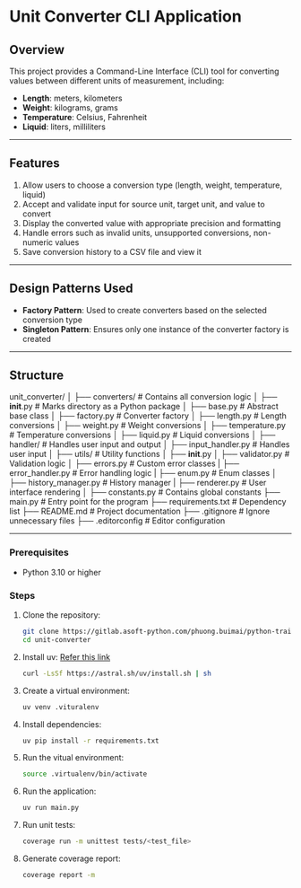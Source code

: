 # Unit Converter CLI Application

## Overview
This project provides a Command-Line Interface (CLI) tool for converting values between different units of measurement, including:
- **Length**: meters, kilometers
- **Weight**: kilograms, grams
- **Temperature**: Celsius, Fahrenheit
- **Liquid**: liters, milliliters

---

## Features
1. Allow users to choose a conversion type (length, weight, temperature, liquid)
2. Accept and validate input for source unit, target unit, and value to convert
3. Display the converted value with appropriate precision and formatting
4. Handle errors such as invalid units, unsupported conversions, non-numeric values
5. Save conversion history to a CSV file and view it

---

## Design Patterns Used

- **Factory Pattern**: Used to create converters based on the selected conversion type
- **Singleton Pattern**: Ensures only one instance of the converter factory is created

---

## Structure
unit_converter/
│
├── converters/              # Contains all conversion logic
│   ├── __init__.py          # Marks directory as a Python package
│   ├── base.py              # Abstract base class
│   ├── factory.py           # Converter factory
│   ├── length.py            # Length conversions
│   ├── weight.py            # Weight conversions
│   ├── temperature.py       # Temperature conversions
│   ├── liquid.py            # Liquid conversions
│
├── handler/                 # Handles user input and output
│   ├── input_handler.py     # Handles user input
│
├── utils/                   # Utility functions
│   ├── __init__.py
│   ├── validator.py         # Validation logic
│   ├── errors.py            # Custom error classes
|   ├── error_handler.py     # Error handling logic
|   ├── enum.py              # Enum classes
│   ├── history_manager.py   # History manager
|   ├── renderer.py          # User interface rendering
│
├── constants.py             # Contains global constants
├── main.py                  # Entry point for the program
├── requirements.txt         # Dependency list
├── README.md                # Project documentation
├── .gitignore               # Ignore unnecessary files
├── .editorconfig            # Editor configuration

---
### Prerequisites
- Python 3.10 or higher

### Steps
1. Clone the repository:
   ```bash
   git clone https://gitlab.asoft-python.com/phuong.buimai/python-training
   cd unit-converter
   ```

2. Install uv: [Refer this link](https://docs.astral.sh/uv/getting-started/installation/)
   ```bash
   curl -LsSf https://astral.sh/uv/install.sh | sh
   ```

3. Create a virtual environment:
   ```bash
   uv venv .vituralenv
   ```

4. Install dependencies:
   ```bash
   uv pip install -r requirements.txt
   ```

5. Run the vitual environment:
   ```bash
   source .virtualenv/bin/activate
   ```

6. Run the application:
   ```bash
   uv run main.py
   ```
7. Run unit tests:
   ```bash
   coverage run -m unittest tests/<test_file>
   ```
8. Generate coverage report:
   ```bash
   coverage report -m
   ```

